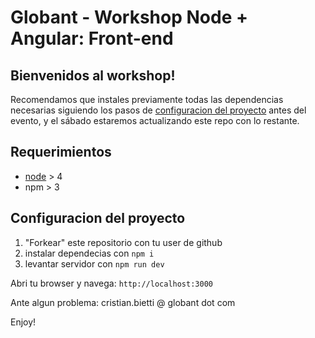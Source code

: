 # Globant - Workshop Node + Angular: Front-end

## Bienvenidos al workshop!
  
Recomendamos que instales previamente todas las dependencias necesarias siguiendo los pasos de [configuracion del proyecto](#configuracion-del-proyecto) antes del evento, y el sábado estaremos actualizando este repo con lo restante.

## Requerimientos

* [node](https://nodejs.org/en/) > 4
* npm > 3

## Configuracion del proyecto

1) "Forkear" este repositorio con tu user de github  
2) instalar dependecias con `npm i`  
3) levantar servidor con `npm run dev`

Abri tu browser y navega: `http://localhost:3000`

Ante algun problema: cristian.bietti @ globant dot com

Enjoy!
